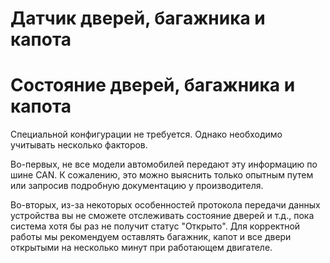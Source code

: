 # Датчик дверей, багажника и капота

# Состояние дверей, багажника и капота

Специальной конфигурации не требуется. Однако необходимо учитывать несколько факторов.

Во-первых, не все модели автомобилей передают эту информацию по шине CAN. К сожалению, это можно выяснить только опытным путем или запросив подробную документацию у производителя.

Во-вторых, из-за некоторых особенностей протокола передачи данных устройства вы не сможете отслеживать состояние дверей и т.д., пока система хотя бы раз не получит статус "Открыто". Для корректной работы мы рекомендуем оставлять багажник, капот и все двери открытыми на несколько минут при работающем двигателе.